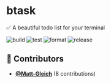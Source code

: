 # btask

✅ A beautiful todo list for your terminal

![build](https://github.com/Matt-Gleich/btask/workflows/build/badge.svg)
![test](https://github.com/Matt-Gleich/btask/workflows/test/badge.svg)
![format](https://github.com/Matt-Gleich/btask/workflows/format/badge.svg)
![release](https://github.com/Matt-Gleich/btask/workflows/release/badge.svg)

<!-- DO NOT REMOVE - contributor_list:start -->
## 👥 Contributors


- **[@Matt-Gleich](https://github.com/Matt-Gleich)** (8 contributions)

<!-- DO NOT REMOVE - contributor_list:end -->
